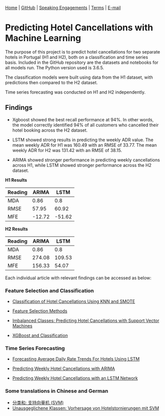 [Home](https://mgcodesandstats.github.io/) |
[GitHub](https://github.com/mgcodesandstats) |
[Speaking Engagements](https://mgcodesandstats.github.io/speaking-engagements/) |
[Terms](https://mgcodesandstats.github.io/terms/) |
[E-mail](mailto:contact@michael-grogan.com)

# Predicting Hotel Cancellations with Machine Learning

The purpose of this project is to predict hotel cancellations for two separate hotels in Portugal (H1 and H2), both on a classification and time series basis. Included in the GitHub repository are the datasets and notebooks for all models run. The Python version used is 3.6.5.

The classification models were built using data from the H1 dataset, with predictions then compared to the H2 dataset.

Time series forecasting was conducted on H1 and H2 independently.

## Findings

* Xgboost showed the best recall performance at 94%. In other words, the model correctly identified 94% of all customers who cancelled their hotel booking across the H2 dataset.

* LSTM showed strong results in predicting the weekly ADR value. The mean weekly ADR for H1 was 160.49 with an RMSE of 33.77. The mean weekly ADR for H2 was 131.42 with an RMSE of 38.15.

* ARIMA showed stronger performance in predicting weekly cancellations across H1, while LSTM showed stronger performance across the H2 dataset.

**H1 Results**

| Reading      | ARIMA | LSTM |
| ----------- | ----------- | ----------- |
| MDA      | 0.86       | 0.8       |
| RMSE   | 57.95        | 60.92       |
| MFE   | -12.72        | -51.62        |


**H2 Results**

| Reading      | ARIMA | LSTM |
| ----------- | ----------- | ----------- |
| MDA      | 0.86       | 0.8       |
| RMSE   | 274.08        | 109.53        |
| MFE   | 156.33        | 54.07        |

Each individual article with relevant findings can be accessed as below:

### Feature Selection and Classification

* [Classification of Hotel Cancellations Using KNN and SMOTE](https://www.michael-grogan.com/hotel-modelling/articles/knn)

* [Feature Selection Methods](https://www.michael-grogan.com/hotel-modelling/articles/feature_selection)

* [Imbalanced Classes: Predicting Hotel Cancellations with Support Vector Machines](https://www.michael-grogan.com/hotel-modelling/articles/unbalanced_svm)

* [XGBoost and Classification](https://www.michael-grogan.com/hotel-modelling/articles/boosting)

### Time Series Forecasting

* [Forecasting Average Daily Rate Trends For Hotels Using LSTM](https://www.michael-grogan.com/hotel-modelling/articles/lstm_adr)

* [Predicting Weekly Hotel Cancellations with ARIMA](https://www.michael-grogan.com/hotel-modelling/articles/arima)

* [Predicting Weekly Hotel Cancellations with an LSTM Network](https://www.michael-grogan.com/hotel-modelling/articles/lstm_weeklycancellations)

### Some translations in Chinese and German

* [分类和: 支持向量机 (SVM)](https://www.michael-grogan.com/hotel-modelling/articles/unbalanced_svm_chinese)
* [Unausgeglichene Klassen: Vorhersage von Hotelstornierungen mit SVM](https://www.michael-grogan.com/hotel-modelling/articles/unbalanced_svm_deutsch)